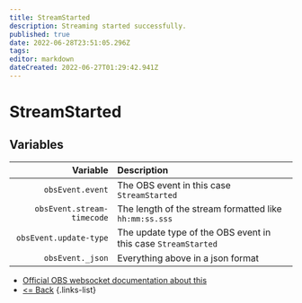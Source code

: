 ```yaml
---
title: StreamStarted
description: Streaming started successfully.
published: true
date: 2022-06-28T23:51:05.296Z
tags:
editor: markdown
dateCreated: 2022-06-27T01:29:42.941Z
---
```


# StreamStarted

## Variables

|                   Variable | Description                                                   |
| --------------------------:|:------------------------------------------------------------- |
|           `obsEvent.event` | The OBS event in this case `StreamStarted`                    |
| `obsEvent.stream-timecode` | The length of the stream formatted like `hh:mm:ss.sss`        |
|     `obsEvent.update-type` | The update type of the OBS event in this case `StreamStarted` |
|           `obsEvent._json` | Everything above in a json format                             |

* [Official OBS websocket documentation about this](https://github.com/obsproject/obs-websocket/blob/4.x-current/docs/generated/protocol.md#streamstarted)
* [<= Back](/en/Integrations/OBS/Events)
{.links-list}